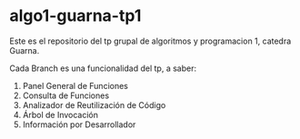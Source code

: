 # algo1-guarna-tp1

Este es el repositorio del tp grupal de algoritmos y programacion 1, catedra Guarna. 

Cada Branch es una funcionalidad del tp, a saber: 

1. Panel General de Funciones
2. Consulta de Funciones
3. Analizador de Reutilización de Código
4. Árbol de Invocación
5. Información por Desarrollador
